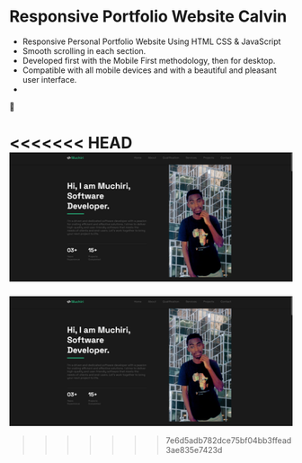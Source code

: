 # Responsive Portfolio Website Calvin

- Responsive Personal Portfolio Website Using HTML CSS & JavaScript
- Smooth scrolling in each section.
- Developed first with the Mobile First methodology, then for desktop.
- Compatible with all mobile devices and with a beautiful and pleasant user interface.
- 

💙 

<<<<<<< HEAD
![Jay1](/Jay1.png)
=======
![preview img](/Jay1.png)
>>>>>>> 7e6d5adb782dce75bf04bb3ffead3ae835e7423d

